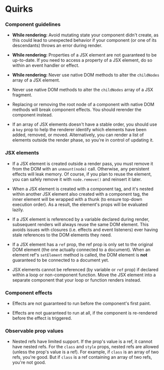 # Quirks

### Component guidelines

- **While rendering:** Avoid mutating state your component didn't create, as this could lead to unexpected behavior if your component (or one of its descendants) throws an error during render.

- **While rendering:** Properties of a JSX element are not guaranteed to be up-to-date. If you need to access a property of a JSX element, do so within an event handler or effect.

- **While rendering:** Never use native DOM methods to alter the `childNodes` array of a JSX element.

- Never use native DOM methods to alter the `childNodes` array of a JSX fragment.

- Replacing or removing the root node of a component with native DOM methods will break component effects. You should rerender the component instead.

- If an array of JSX elements doesn't have a stable order, you should use a `key` prop to help the renderer identify which elements have been added, removed, or moved. Alternatively, you can render a list of elements outside the render phase, so you're in control of updating it.

### JSX elements

- If a JSX element is created outside a render pass, you must remove it from the DOM with an `unmount(node)` call. Otherwise, any persistent effects will leak memory. Of course, if you plan to reuse the element, you can safely remove it with `node.remove()` and reinsert it later.

- When a JSX element is created with a component tag, and it's nested within another JSX element also created with a component tag, the inner element will be wrapped with a thunk (to ensure top-down execution order). As a result, the element's props will be evaluated lazily.

- If a JSX element is referenced by a variable declared during render, subsequent renders will always reuse the same DOM element. This avoids issues with closures (i.e. effects and event listeners) ever having stale references to the DOM elements they need.

- If a JSX element has a `ref` prop, the ref prop is only set to the original DOM element (the one actually connected to a document). When an element ref's `setElement` method is called, the DOM element is **not** guaranteed to be connected to a document yet.

- JSX elements cannot be referenced (by variable or `ref` prop) if declared within a loop or non-component function. Move the JSX element into a separate component that your loop or function renders instead.

### Component effects

- Effects are not guaranteed to run before the component's first paint.

- Effects are not guaranteed to run at all, if the component is re-rendered before the effect is triggered.

### Observable prop values

- Nested refs have limited support. If the prop's value is a ref, it cannot have nested refs. For
  the `class` and `style` props, nested refs are allowed (unless the prop's value is a ref). For example, if `class` is an array of two refs, you're good. But if `class` is a ref containing an array of two refs, you're not good.
